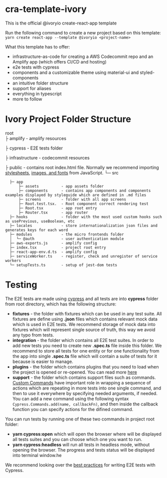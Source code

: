 # cra-template-ivory

This is the official @ivoryio create-react-app template 

Run the following command to create a new project based on this template:
`yarn create react-app --template @ivoryio <project-name>`

What this template has to offer:
* infrastructure-as-code for creating a AWS Codecommit repo and an Amplify app (which offers CI/CD and hosting)
* e2e tests with cypress
* components and a customizable theme using material-ui and styled-components
* an intuitive folder structure
* support for aliases
* everything in typescript
* more to follow

# Ivory Project Folder Structure

root                  
   ├ amplify - amplify resources

   ├ cypress - E2E tests folder

   ├ infrastructure - codecommit resources
   
   ├ public - contains root index.html file. Normally we recommend importing [stylesheets](https://create-react-app.dev/docs/adding-a-stylesheet), [images, and fonts](https://create-react-app.dev/docs/adding-images-fonts-and-files) from JavaScript.
   └─ src  
   
      ├─ app
	      ├─ assets			 - app assets folder
	      ├─ components		 - contains app components and components examples displayed by styleguide which are defined in .md files
	      ├─ screens		 - folder with all app screens
	      ├─ Root.test.tsx.  - Root component correct rendering test
	      ├─ Root.tsx		 - app root entry
	      ├─ Router.tsx      - app router
      ├─ hooks				 - folder with the most used custom hooks such as usePrevious, useBoolean, etc
      ├─ locales  			 - store internationalization json files and generates keys for each word
      ├─ modules          	 - the micro frontends folder
      │  └─ @auth          	 - user authentication module 
      ├─ aws-exports.js   	 - amplify config
      ├─ index.tsx  	  	 - project root entry
      ├─ react-app-env.d.ts  - amplify config
      ├─ serviceWorker.ts    - register, check and unregister of service workers
      └─ setupTests.ts  	 - setup of jest-dom tests
      
# Testing
The E2E tests are made using [cypress](https://www.cypress.io/) and all tests are into **cypress** folder from root directory, which has the following structure:
 - **fixtures** - the folder with fixtures which can be used in any test suite. All fixtures are define using **.json** files which contains relevant mock data which is used in E2E tests. We recommend storage of mock data into fixtures which will represent single source of truth, this way we avoid any typo from tests.
 - **integration** - the folder which contains all E2E test suites. In order to add new tests you need to create new **.spec.ts** file inside this folder. We recommend to store all tests for one entity or for one functionality from the app into single **.spec.ts** file which will contain a suite of tests for it because is easier to manage.
 - **plugins** - the folder which contains plugins that you need to load when the project is opened or re-opened. You can read more [here](https://on.cypress.io/plugins-guide)
 - **support** - the folder which contains support files such as commands. [Custom Commands](https://docs.cypress.io/api/cypress-api/custom-commands.html#Syntax) have important role in wrapping a sequence of actions which are repeating in more tests into one single command, and then to use it everywhere by specifying needed arguments, if needed. You can add a new command using the following syntax `Cypress.Commands.add(name, callbackFn)`, and then inside the callback function you can specify actions for the difined command.

You can run tests by running one of these two commands in project root folder:
 - **yarn cypress:open** which will open the browser where will be displayed all tests suites and you can choose which one you want to run.
 - **yarn cypress:headless** will run all tests in headless mode, without opening the browser. The progress and tests status will be displayed into terminal window.he

We recommend looking over the [best practices](https://docs.cypress.io/guides/references/best-practices.html) for writing E2E tests with Cypress.